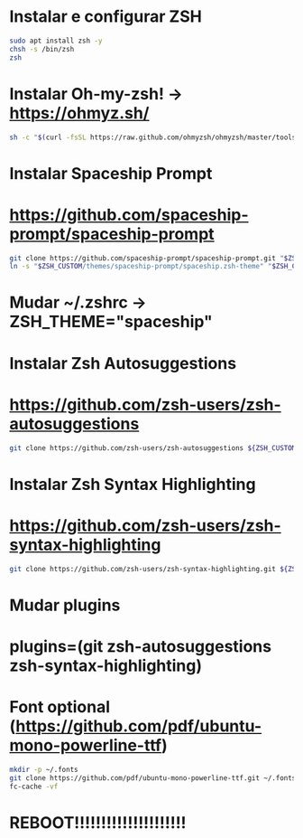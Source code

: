 # Instalar e configurar ZSH
```bash
sudo apt install zsh -y
chsh -s /bin/zsh
zsh
```
# Instalar Oh-my-zsh! -> https://ohmyz.sh/
```bash
sh -c "$(curl -fsSL https://raw.github.com/ohmyzsh/ohmyzsh/master/tools/install.sh)"
```


# Instalar Spaceship Prompt
# https://github.com/spaceship-prompt/spaceship-prompt

```bash
git clone https://github.com/spaceship-prompt/spaceship-prompt.git "$ZSH_CUSTOM/themes/spaceship-prompt" --depth=1
ln -s "$ZSH_CUSTOM/themes/spaceship-prompt/spaceship.zsh-theme" "$ZSH_CUSTOM/themes/spaceship.zsh-theme"
```

# Mudar ~/.zshrc -> ZSH_THEME="spaceship"

# Instalar Zsh Autosuggestions
# https://github.com/zsh-users/zsh-autosuggestions

```bash
git clone https://github.com/zsh-users/zsh-autosuggestions ${ZSH_CUSTOM:-~/.oh-my-zsh/custom}/plugins/zsh-autosuggestions
```

# Instalar Zsh Syntax Highlighting
# https://github.com/zsh-users/zsh-syntax-highlighting

```bash
git clone https://github.com/zsh-users/zsh-syntax-highlighting.git ${ZSH_CUSTOM:-~/.oh-my-zsh/custom}/plugins/zsh-syntax-highlighting
```

# Mudar plugins
# plugins=(git zsh-autosuggestions zsh-syntax-highlighting)

# Font optional (https://github.com/pdf/ubuntu-mono-powerline-ttf)
```bash
mkdir -p ~/.fonts
git clone https://github.com/pdf/ubuntu-mono-powerline-ttf.git ~/.fonts/ubuntu-mono-powerline-ttf
fc-cache -vf
```

# REBOOT!!!!!!!!!!!!!!!!!!!!!
